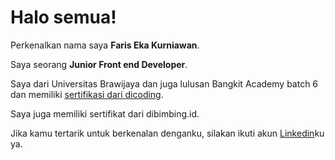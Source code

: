 # Halo semua! 

Perkenalkan nama saya **Faris Eka Kurniawan**.<br>

Saya seorang **Junior Front end Developer**.<br>

Saya dari Universitas Brawijaya dan juga lulusan Bangkit Academy batch 6 dan memiliki [sertifikasi dari dicoding](https://www.dicoding.com/dicodingassets/coursecertificate/da8905815a785a713f3f0b814b272efadd46b463/view).<br>

Saya juga memiliki sertifikat dari dibimbing.id.<br>

Jika kamu tertarik untuk berkenalan denganku, silakan ikuti akun [Linkedin](https://www.linkedin.com/in/faris-eka/)ku ya.
